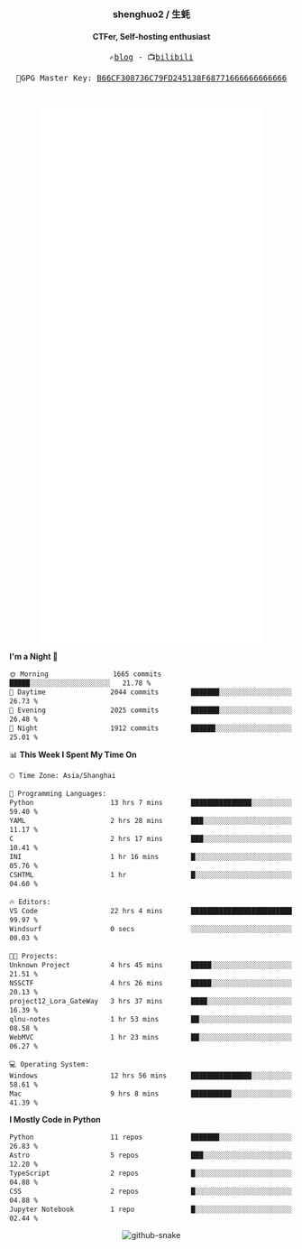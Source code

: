 <h3 align="center"> shenghuo2 / 生蚝 </h3>
<h4 align="center" >CTFer, Self-hosting enthusiast</h3>


<p align="center">
  <samp>
    ✍️<a href="https://blog.shenghuo2.top/">blog</a> -
    📺<a href="https://space.bilibili.com/85894935">bilibili</a>
  </samp>
</p>
<p align="center">
  <samp>
     🔐GPG Master Key: <a align="center" href="https://github.com/shenghuo2.gpg">B66CF308736C79FD245138F68771666666666666</a>
  </samp>
</p>
<br>
<p align="center">
  <a href="https://github.com/shenghuo2">
    <img width="400" align="top" src="https://github.com/shenghuo2/shenghuo2/blob/main/metrics.left.svg" />
  </a>
  <a href="https://github.com/shenghuo2">
    <img width="400" align="top" src="https://github.com/shenghuo2/shenghuo2/blob/main/metrics.right.svg" />
  </a>
</p>


<!--START_SECTION:waka-->
**I'm a Night 🦉** 

```text
🌞 Morning                1665 commits        █████░░░░░░░░░░░░░░░░░░░░   21.78 % 
🌆 Daytime                2044 commits        ███████░░░░░░░░░░░░░░░░░░   26.73 % 
🌃 Evening                2025 commits        ███████░░░░░░░░░░░░░░░░░░   26.48 % 
🌙 Night                  1912 commits        ██████░░░░░░░░░░░░░░░░░░░   25.01 % 
```


📊 **This Week I Spent My Time On** 

```text
🕑︎ Time Zone: Asia/Shanghai

💬 Programming Languages: 
Python                   13 hrs 7 mins       ███████████████░░░░░░░░░░   59.40 % 
YAML                     2 hrs 28 mins       ███░░░░░░░░░░░░░░░░░░░░░░   11.17 % 
C                        2 hrs 17 mins       ███░░░░░░░░░░░░░░░░░░░░░░   10.41 % 
INI                      1 hr 16 mins        █░░░░░░░░░░░░░░░░░░░░░░░░   05.76 % 
CSHTML                   1 hr                █░░░░░░░░░░░░░░░░░░░░░░░░   04.60 % 

🔥 Editors: 
VS Code                  22 hrs 4 mins       █████████████████████████   99.97 % 
Windsurf                 0 secs              ░░░░░░░░░░░░░░░░░░░░░░░░░   00.03 % 

🐱‍💻 Projects: 
Unknown Project          4 hrs 45 mins       █████░░░░░░░░░░░░░░░░░░░░   21.51 % 
NSSCTF                   4 hrs 26 mins       █████░░░░░░░░░░░░░░░░░░░░   20.13 % 
project12_Lora_GateWay   3 hrs 37 mins       ████░░░░░░░░░░░░░░░░░░░░░   16.39 % 
qlnu-notes               1 hr 53 mins        ██░░░░░░░░░░░░░░░░░░░░░░░   08.58 % 
WebMVC                   1 hr 23 mins        ██░░░░░░░░░░░░░░░░░░░░░░░   06.27 % 

💻 Operating System: 
Windows                  12 hrs 56 mins      ███████████████░░░░░░░░░░   58.61 % 
Mac                      9 hrs 8 mins        ██████████░░░░░░░░░░░░░░░   41.39 % 
```

**I Mostly Code in Python** 

```text
Python                   11 repos            ███████░░░░░░░░░░░░░░░░░░   26.83 % 
Astro                    5 repos             ███░░░░░░░░░░░░░░░░░░░░░░   12.20 % 
TypeScript               2 repos             █░░░░░░░░░░░░░░░░░░░░░░░░   04.88 % 
CSS                      2 repos             █░░░░░░░░░░░░░░░░░░░░░░░░   04.88 % 
Jupyter Notebook         1 repo              █░░░░░░░░░░░░░░░░░░░░░░░░   02.44 % 
```




<!--END_SECTION:waka-->


<div align="center">
  <picture>
    <source media="(prefers-color-scheme: dark)" srcset="https://gist.githubusercontent.com/shenghuo2/bfce20b14ab0484cef03bae6e60e0b3a/raw/github-snake-dark.svg" />
    <source media="(prefers-color-scheme: light)" srcset="https://gist.githubusercontent.com/shenghuo2/bfce20b14ab0484cef03bae6e60e0b3a/raw/github-snake.svg" />
    <img alt="github-snake" src="https://gist.githubusercontent.com/shenghuo2/bfce20b14ab0484cef03bae6e60e0b3a/raw/github-snake.svg" />
  </picture>
</div>

<!--
**shenghuo2/shenghuo2** is a ✨ _special_ ✨ repository because its `README.md` (this file) appears on your GitHub profile.

Here are some ideas to get you started:

- 🔭 I’m currently working on ...
- 🌱 I’m currently learning ...
- 👯 I’m looking to collaborate on ...
- 🤔 I’m looking for help with ...
- 💬 Ask me about ...
- 📫 How to reach me: ...
- 😄 Pronouns: ...
- ⚡ Fun fact: ...
-->
